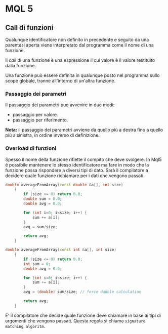 # MQL 5

## Call di funzioni

Qualunque identificatore non definito in precedente e seguito da una parentesi aperta viene interpretato dal programma come il nome di una funzione.

Il *call* di una funzione è una espressione il cui valore è il valore restituito dalla funzione.

Una funzione può essere definita in qualunque posto nel programma sullo scope globale, tranne all'interno di un'altra funzione.

### Passaggio dei parametri

Il passaggio dei parametri può avvenire in due modi:

* passaggio per valore.
* passaggio per riferimento.

**Nota:** il passaggio dei parametri avviene da quello più a destra fino a quello più a sinistra, in ordine inverso di definizione.

### Overload di funzioni

Spesso il nome della funzione riflette il compito che deve svolgere. In Mql5 è possibile mantenere lo stesso identificatore ma fare in modo che la funzione possa rispondere a diversi tipi di dato. Sarà il compilatore a decidere quale funzione richiamare per i dati che vengono passati.

```C++
double averageFromArray(const double &a[], int size)
    {
        if (size <= 0) return 0.0;
        double sum = 0.0;
        double avg = 0.0;

        for (int i=0; i<size; i++) {
            sum += a[i];
        }
        avg = sum/size;

        return avg;
    }

double averageFromArray(const int &a[], int size)
    {
        if (size <= 0) return 0.0;
        int sum = 0;
        double avg = 0.0;

        for (int i=0; i<size; i++) {
            sum += a[i];
        }
        avg = (double) sum/size; // force double calculation

        return avg;
    }
```

E' il compilatore che decide quale funzione deve chiamare in base ai tipi di argomenti che vengono passati. Questa regola si chiama `signature matching algoritm`.

